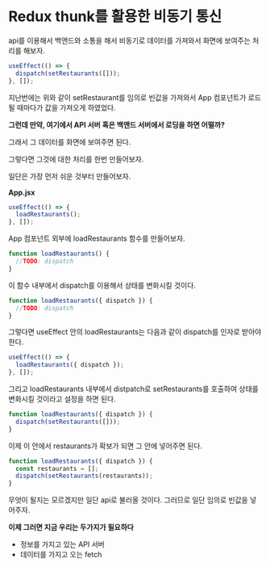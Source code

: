 # Redux thunk를 활용한 비동기 통신

api를 이용해서 백앤드와 소통을 해서 비동기로 데이터를 가져와서 화면에 보여주는 처리를 해보자.

```jsx
useEffect(() => {
  dispatch(setRestaurants([]));
}, []);
```

지난번에는 위와 같이 setRestaurant를 임의로 빈값을 가져와서 App 컴포넌트가 로드될 때마다가 값을 가져오게 하였었다.

**그런데 만약, 여기에서 API 서버 혹은 백앤드 서버에서 로딩을 하면 어떨까?**

그래서 그 데이터를 화면에 보여주면 된다.

그렇다면 그것에 대한 처리를 한번 만들어보자.

일단은 가장 먼저 쉬운 것부터 만들어보자.

**App.jsx**

```jsx
useEffect(() => {
  loadRestaurants();
}, []);
```

App 컴포넌트 외부에 loadRestaurants 함수를 만들어보자.

```jsx
function loadRestaurants() {
  //TODO: dispatch
}
```

이 함수 내부에서 dispatch를 이용해서 상태를 변화시킬 것이다.

```jsx
function loadRestaurants({ dispatch }) {
  //TODO: dispatch
}
```

그렇다면 useEffect 안의 loadRestaurants는 다음과 같이 dispatch를 인자로 받아야 한다.

```jsx
useEffect(() => {
  loadRestaurants({ dispatch });
}, []);
```

그리고 loadRestaurants 내부에서 distpatch로 setRestaurants를 호출하여 상태를 변화시킬 것이라고 설정을 하면 된다.

```jsx
function loadRestaurants({ dispatch }) {
  dispatch(setRestaurants([]));
}
```

이제 이 안에서 restaurants가 확보가 되면 그 안에 넣어주면 된다.

```jsx
function loadRestaurants({ dispatch }) {
  const restaurants = [];
  dispatch(setRestaurants(restaurants));
}
```

무엇이 될지는 모르겠지만 일단 api로 불러올 것이다. 그러므로 일단 임의로 빈값을 넣어주자.

**이제 그러면 지금 우리는 두가지가 필요하다**

- 정보를 가지고 있는 API 서버
- 데이터를 가지고 오는 fetch
